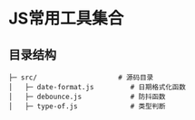 # JS常用工具集合

## 目录结构
```
├─ src/                    # 源码目录
│   ├─ date-format.js         # 日期格式化函数
│   ├─ debounce.js            # 防抖函数
│   ├─ type-of.js             # 类型判断
```